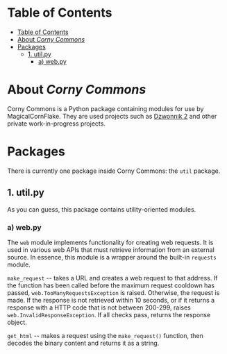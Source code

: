 <!-- exclue in toc -->
# Table of Contents
- [Table of Contents](#table-of-contents)
- [About *Corny Commons*](#about-corny-commons)
- [Packages](#packages)
	- [1. util.py](#1-utilpy)
		- [a) web.py](#a-webpy)

# About *Corny Commons*
Corny Commons is a Python package containing modules for use by MagicalCornFlake. They are used projects such as [Dzwonnik 2](https://github.com/MagicalCornFlake/dzwonnik-2) and other private work-in-progress projects.

# Packages
There is currently one package inside Corny Commons: the `util` package. 

## 1. util.py
As you can guess, this package contains utility-oriented modules.

### a) web.py
The `web` module implements functionality for creating web requests. It is used in various web APIs that must retrieve information from an external source. In essence, this module is a wrapper around the built-in `requests` module.

`make_request` -- takes a URL and creates a web request to that address. If the function has been called before the maximum request cooldown has passed, `web.TooManyRequestsException` is raised. Otherwise, the request is made. If the response is not retrieved within 10 seconds, or if it returns a response with a HTTP code that is not between 200-299, raises `web.InvalidResponseException`. If all checks pass, returns the response object.

`get_html` -- makes a request using the `make_request()` function, then decodes the binary content and returns it as a string.